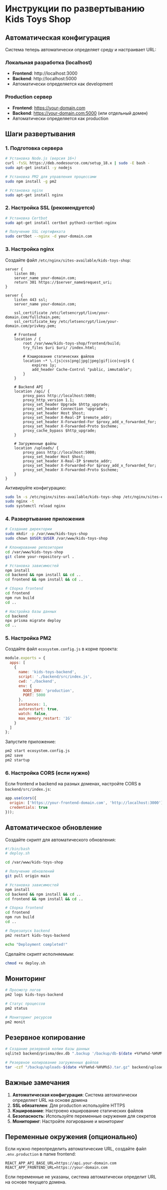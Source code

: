 # Инструкции по развертыванию Kids Toys Shop

## Автоматическая конфигурация

Система теперь автоматически определяет среду и настраивает URL:

### Локальная разработка (localhost)
- **Frontend**: http://localhost:3000
- **Backend**: http://localhost:5000
- Автоматически определяется как development

### Production сервер
- **Frontend**: https://your-domain.com
- **Backend**: https://your-domain.com:5000 (или отдельный домен)
- Автоматически определяется как production

## Шаги развертывания

### 1. Подготовка сервера

```bash
# Установка Node.js (версия 16+)
curl -fsSL https://deb.nodesource.com/setup_18.x | sudo -E bash -
sudo apt-get install -y nodejs

# Установка PM2 для управления процессами
sudo npm install -g pm2

# Установка nginx
sudo apt-get install nginx
```

### 2. Настройка SSL (рекомендуется)

```bash
# Установка Certbot
sudo apt-get install certbot python3-certbot-nginx

# Получение SSL сертификата
sudo certbot --nginx -d your-domain.com
```

### 3. Настройка nginx

Создайте файл `/etc/nginx/sites-available/kids-toys-shop`:

```nginx
server {
    listen 80;
    server_name your-domain.com;
    return 301 https://$server_name$request_uri;
}

server {
    listen 443 ssl;
    server_name your-domain.com;

    ssl_certificate /etc/letsencrypt/live/your-domain.com/fullchain.pem;
    ssl_certificate_key /etc/letsencrypt/live/your-domain.com/privkey.pem;

    # Frontend
    location / {
        root /var/www/kids-toys-shop/frontend/build;
        try_files $uri $uri/ /index.html;
        
        # Кэширование статических файлов
        location ~* \.(js|css|png|jpg|jpeg|gif|ico|svg)$ {
            expires 1y;
            add_header Cache-Control "public, immutable";
        }
    }

    # Backend API
    location /api/ {
        proxy_pass http://localhost:5000;
        proxy_http_version 1.1;
        proxy_set_header Upgrade $http_upgrade;
        proxy_set_header Connection 'upgrade';
        proxy_set_header Host $host;
        proxy_set_header X-Real-IP $remote_addr;
        proxy_set_header X-Forwarded-For $proxy_add_x_forwarded_for;
        proxy_set_header X-Forwarded-Proto $scheme;
        proxy_cache_bypass $http_upgrade;
    }

    # Загруженные файлы
    location /uploads/ {
        proxy_pass http://localhost:5000;
        proxy_set_header Host $host;
        proxy_set_header X-Real-IP $remote_addr;
        proxy_set_header X-Forwarded-For $proxy_add_x_forwarded_for;
        proxy_set_header X-Forwarded-Proto $scheme;
    }
}
```

Активируйте конфигурацию:

```bash
sudo ln -s /etc/nginx/sites-available/kids-toys-shop /etc/nginx/sites-enabled/
sudo nginx -t
sudo systemctl reload nginx
```

### 4. Развертывание приложения

```bash
# Создание директории
sudo mkdir -p /var/www/kids-toys-shop
sudo chown $USER:$USER /var/www/kids-toys-shop

# Клонирование репозитория
cd /var/www/kids-toys-shop
git clone your-repository-url .

# Установка зависимостей
npm install
cd backend && npm install && cd ..
cd frontend && npm install && cd ..

# Сборка frontend
cd frontend
npm run build
cd ..

# Настройка базы данных
cd backend
npx prisma migrate deploy
cd ..
```

### 5. Настройка PM2

Создайте файл `ecosystem.config.js` в корне проекта:

```javascript
module.exports = {
  apps: [
    {
      name: 'kids-toys-backend',
      script: './backend/src/index.js',
      cwd: './backend',
      env: {
        NODE_ENV: 'production',
        PORT: 5000
      },
      instances: 1,
      autorestart: true,
      watch: false,
      max_memory_restart: '1G'
    }
  ]
};
```

Запустите приложение:

```bash
pm2 start ecosystem.config.js
pm2 save
pm2 startup
```

### 6. Настройка CORS (если нужно)

Если frontend и backend на разных доменах, настройте CORS в `backend/src/index.js`:

```javascript
app.use(cors({
  origin: ['https://your-frontend-domain.com', 'http://localhost:3000'],
  credentials: true
}));
```

## Автоматическое обновление

Создайте скрипт для автоматического обновления:

```bash
#!/bin/bash
# deploy.sh

cd /var/www/kids-toys-shop

# Получение обновлений
git pull origin main

# Установка зависимостей
npm install
cd backend && npm install && cd ..
cd frontend && npm install && cd ..

# Сборка frontend
cd frontend
npm run build
cd ..

# Перезапуск backend
pm2 restart kids-toys-backend

echo "Deployment completed!"
```

Сделайте скрипт исполняемым:

```bash
chmod +x deploy.sh
```

## Мониторинг

```bash
# Просмотр логов
pm2 logs kids-toys-backend

# Статус процессов
pm2 status

# Мониторинг ресурсов
pm2 monit
```

## Резервное копирование

```bash
# Создание резервной копии базы данных
sqlite3 backend/prisma/dev.db ".backup '/backup/db-$(date +%Y%m%d-%H%M%S).db'"

# Резервное копирование загруженных файлов
tar -czf "/backup/uploads-$(date +%Y%m%d-%H%M%S).tar.gz" backend/uploads/
```

## Важные замечания

1. **Автоматическая конфигурация**: Система автоматически определяет URL на основе домена
2. **SSL обязателен**: Для production используйте HTTPS
3. **Кэширование**: Настроено кэширование статических файлов
4. **Безопасность**: Используйте переменные окружения для секретов
5. **Мониторинг**: Настройте логирование и мониторинг

## Переменные окружения (опционально)

Если нужно переопределить автоматические URL, создайте файл `.env.production` в папке frontend:

```env
REACT_APP_API_BASE_URL=https://api.your-domain.com
REACT_APP_FRONTEND_URL=https://your-domain.com
```

Если переменные не указаны, система автоматически определит URL на основе текущего домена. 